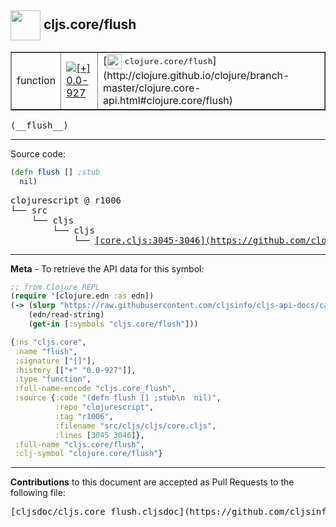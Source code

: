 ## <img width="48px" valign="middle" src="http://i.imgur.com/Hi20huC.png"> cljs.core/flush

 <table border="1">
<tr>

<td>function</td>
<td><a href="https://github.com/cljsinfo/cljs-api-docs/tree/0.0-927"><img valign="middle" alt="[+] 0.0-927" src="https://img.shields.io/badge/+-0.0--927-lightgrey.svg"></a> </td>
<td>
[<img height="24px" valign="middle" src="http://i.imgur.com/1GjPKvB.png"> <samp>clojure.core/flush</samp>](http://clojure.github.io/clojure/branch-master/clojure.core-api.html#clojure.core/flush)
</td>
</tr>
</table>

 <samp>
(__flush__)<br>
</samp>

---





Source code:

```clj
(defn flush [] ;stub
  nil)
```

 <pre>
clojurescript @ r1006
└── src
    └── cljs
        └── cljs
            └── <ins>[core.cljs:3045-3046](https://github.com/clojure/clojurescript/blob/r1006/src/cljs/cljs/core.cljs#L3045-L3046)</ins>
</pre>


---

__Meta__ - To retrieve the API data for this symbol:

```clj
;; from Clojure REPL
(require '[clojure.edn :as edn])
(-> (slurp "https://raw.githubusercontent.com/cljsinfo/cljs-api-docs/catalog/cljs-api.edn")
    (edn/read-string)
    (get-in [:symbols "cljs.core/flush"]))
```

```clj
{:ns "cljs.core",
 :name "flush",
 :signature ["[]"],
 :history [["+" "0.0-927"]],
 :type "function",
 :full-name-encode "cljs.core_flush",
 :source {:code "(defn flush [] ;stub\n  nil)",
          :repo "clojurescript",
          :tag "r1006",
          :filename "src/cljs/cljs/core.cljs",
          :lines [3045 3046]},
 :full-name "cljs.core/flush",
 :clj-symbol "clojure.core/flush"}

```

---

__Contributions__ to this document are accepted as Pull Requests to the following file:

 <pre>
[cljsdoc/cljs.core_flush.cljsdoc](https://github.com/cljsinfo/cljs-api-docs/blob/master/cljsdoc/cljs.core_flush.cljsdoc)
</pre>

